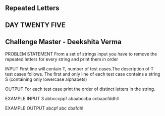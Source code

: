 ## Repeated Letters 
## DAY TWENTY FIVE 
## Challenge Master - Deekshita Verma 

PROBLEM STATEMENT
From a set of strings input you have to remove the repeated letters for every string and print them in order

INPUT
First line will contain T, number of test cases.The description of T test cases follows.
The first and only line of each test case contains a string S (containing only lowercase alphabets)

OUTPUT
For each test case print the order of distinct letters in the string.

EXAMPLE INPUT
3
abbcccppf
abaabccba
ccbaacfddhll

EXAMPLE OUTPUT
abcpf 
abc
cbafdhl
